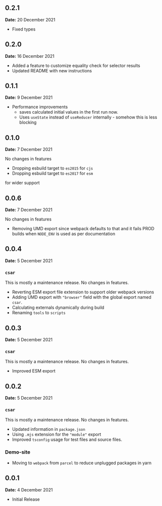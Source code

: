 ## 0.2.1
**Date:** 20 December 2021

- Fixed types

## 0.2.0
**Date:** 16 December 2021

- Added a feature to customize equality check for selector results
- Updated README with new instructions

## 0.1.1
**Date:** 9 December 2021

- Performance improvements
  - saves calculated initial values in the first run now.
  - Uses `useState` instead of `useReducer` internally - somehow this is less blocking

## 0.1.0
**Date:** 7 December 2021

No changes in features

- Dropping esbuild target to `es2015` for `cjs`
- Dropping esbuild target to `es2017` for `esm`

for wider support

## 0.0.6
**Date:** 7 December 2021

No changes in features

- Removing UMD export since webpack defaults to that and it fails PROD builds when `NODE_ENV` is used as per documentation

## 0.0.4
**Date:** 5 December 2021

### `csar`

This is mostly a maintenance release. No changes in features.

- Reverting ESM export file extension to support older webpack versions
- Adding UMD export with `"browser"` field with the global export named `csar`.
- Calculating externals dynamically during build
- Renaming `tools` to `scripts`

## 0.0.3
**Date:** 5 December 2021

### `csar`

This is mostly a maintenance release. No changes in features.

- Improved ESM export

## 0.0.2
**Date:** 5 December 2021

### `csar`

This is mostly a maintenance release. No changes in features.

- Updated information in `package.json`
- Using `.mjs` extension for the `"module"` export
- Improved `tsconfig` usage for test files and source files.

### Demo-site

- Moving to `webpack` from `parcel` to reduce unplugged packages in yarn

## 0.0.1
**Date:** 4 December 2021

- Initial Release

